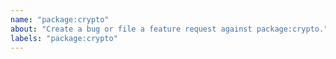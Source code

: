 ```yaml
---
name: "package:crypto"
about: "Create a bug or file a feature request against package:crypto."
labels: "package:crypto"
---
```

